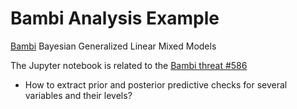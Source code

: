 # Bambi Analysis Example
[Bambi](https://bambinos.github.io/bambi/main/index.html) Bayesian Generalized Linear Mixed Models

The Jupyter notebook is related to the [Bambi threat #586](https://github.com/bambinos/bambi/issues/586#issuecomment-1315196418)
- How to extract prior and posterior predictive checks for several variables and their levels?
